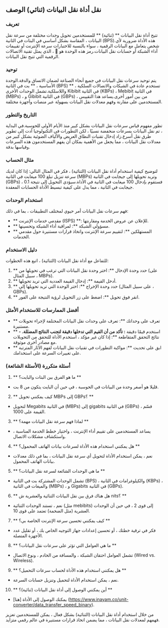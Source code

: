## نقل أداة نقل البيانات (ثنائي) الوصف

### تعريف
تتيح أداة نقل البيانات ** (ثنائية) ** للمستخدمين تحويل وحدات مختلفة من سرعة نقل البيانات ، المقاسة بشكل أساسي في البتات في الثانية (BPS).هذه الأداة ضرورية لأي شخص يتعامل مع البيانات الرقمية ، سواء بالنسبة للاختبارات سرعة الإنترنت أو تقييمات أداء الشبكة أو حسابات نقل البيانات.رمز هذه الوحدة هو 📡 ، الذي يمثل تقنية الاتصالات الرقمية التي تتيح نقل البيانات.

### توحيد
يتم توحيد سرعات نقل البيانات في جميع أنحاء الصناعة لضمان الاتساق والدقة.الوحدة الأساسية ، ** بت في الثانية (BPS) ** ، تستخدم عادة في الشبكات والاتصالات السلكية واللاسلكية.تشمل الوحدات الأخرى Kibibit في الثانية (KBPs) ، Mebibit في الثانية (MBPs) ، و Gibibit في الثانية (GBPs) ، من بين أمور أخرى.يساعد هذا التقييس المستخدمين على مقارنة وفهم معدلات نقل البيانات بسهولة عبر منصات وأجهزة مختلفة.

### التاريخ والتطور
تطور مفهوم قياس سرعات نقل البيانات بشكل كبير منذ الأيام الأولى للحوسبة.في البداية ، تم نقل البيانات بسرعات منخفضة نسبيًا ، لكن التطورات في التكنولوجيا أدت إلى تطوير طرق نقل أسرع.زاد إدخال تقنيات النطاق العريض والألياف الضوئية بشكل كبير من معدلات نقل البيانات ، مما يجعل من الأهمية بمكان أن يفهم المستخدمون هذه السرعات وقياسها بدقة.

### مثال الحساب
لتوضيح كيفية استخدام أداة نقل البيانات (الثنائية) ، فكر في المثال التالي: إذا كان لديك سرعة تنزيل تبلغ 100 ميغابت في الثانية (MBPs) وتريد تحويلها إلى جيجابت في الثانية (GBPs) ، فستقوم بإدخال 100 ميغابت في الثانية في الأداة.سيؤدي التحويل إلى نتيجة 0.1 جيجابت في الثانية ، مما يدل على كيفية تبسيط الأداة الحسابات المعقدة.

### استخدام الوحدات
فهم سرعات نقل البيانات أمر حيوي لمختلف التطبيقات ، بما في ذلك:
- ** مقدمي خدمات الإنترنت (ISPS) **: للإعلان عن عروض الخدمة ومقارنتها.
- ** مسؤولي الشبكة **: لمراقبة أداء الشبكة وتحسينها.
- ** المستهلكين **: لتقييم سرعة الإنترنت واتخاذ قرارات مستنيرة حول مقدمي الخدمات.

### دليل الاستخدام
للتفاعل مع أداة نقل البيانات (الثنائية) ، اتبع هذه الخطوات:
1. ** حدد وحدة الإدخال **: اختر وحدة نقل البيانات التي ترغب في تحويلها من (على سبيل المثال ، MBPs).
2. ** أدخل القيمة **: إدخال القيمة العددية التي تريد تحويلها.
3. ** حدد وحدة الإخراج **: اختر الوحدة التي تريد تحويلها إلى (على سبيل المثال ، GBPs).
4. ** انقر فوق تحويل **: اضغط على زر التحويل لرؤية النتيجة على الفور.

### أفضل الممارسات للاستخدام الأمثل
- ** تعرف على وحداتك **: تعرف على وحدات نقل البيانات المختلفة لإجراء تحويلات مستنيرة.
- ** استخدم قيمًا دقيقة **: تأكد من أن القيم التي تدخلها دقيقة لتجنب النتائج المضللة.
-** نتائج التحقق المتقاطعة **: إذا كان غير مؤكد ، استخدم الأداة للتحقق من التحويلات مع مصادر أخرى موثوقة.
- ** ابق على تحديث **: مواكبة التطورات في تقنيات نقل البيانات لفهم الآثار المترتبة على تغييرات السرعة على استخدامك.

### أسئلة متكررة (الأسئلة الشائعة)

1. ** ما هو الفرق بين البتات والبايت؟ **
- قليلا هو أصغر وحدة من البيانات في الحوسبة ، في حين أن البايت يتكون من 8 بت.

2. ** كيف يمكنني تحويل MBPs إلى GBPs؟ **
- لتحويل Megabits في الثانية (MBPs) إلى gigabits في الثانية (GBPs) ، قسّم القيمة على 1000.

3. ** لماذا فهم سرعة نقل البيانات مهمة؟ **
- يساعد المستخدمين على تقييم أداء الإنترنت ، واختيار خطط الخدمة المناسبة ، واستكشاف مشكلات الاتصال.

4. ** هل يمكنني استخدام هذه الأداة لسرعات بيانات الهاتف المحمول؟ **
- نعم ، يمكن استخدام الأداة لتحويل أي سرعة نقل البيانات ، بما في ذلك معدلات بيانات الهاتف المحمول.

5. ** ما هي الوحدات الشائعة لسرعة نقل البيانات؟ **
- تشمل الوحدات المشتركة بت في الثانية (BPS) ، والكيلوغرامات في الثانية (KBPs) ، والميغات في الثانية (MBPs) ، و Gigabits في الثانية (GBPs).

6. ** هل هناك فرق بين نقل البيانات الثنائية والعشرية ش nits؟ **
- نعم ، تستند الوحدات الثنائية (مثل mebibits) إلى قوى 2 ، في حين أن الوحدات العشرية (مثل الضخمة) تعتمد على قوى 10.

7. ** كيف يمكنني تحسين سرعة الإنترنت الخاصة بي؟ **
- فكر في ترقية خطتك ، أو تحسين إعدادات جهاز التوجيه الخاص بك ، أو تقليل عدد الأجهزة المتصلة.

8. ** ما هي العوامل التي تؤثر على سرعات نقل البيانات؟ **
- تشمل العوامل احتقان الشبكة ، والمسافة من الخادم ، ونوع الاتصال (Wired vs. Wireless).

9. ** هل يمكنني استخدام هذه الأداة لحساب سرعات التحميل؟ **
- نعم ، يمكن استخدام الأداة لتحميل وتنزيل حسابات السرعة.

10. ** أين يمكنني الوصول إلى أداة نقل البيانات (ثنائية)؟ **
- يمكنك الوصول إلى الأداة [هنا] (https://www.inayam.co/unit-converter/data_transfer_speed_binary).

من خلال استخدام أداة نقل البيانات (الثنائية) بشكل فعال ، يمكن للمستخدمين تعزيز فهمهم لمعدلات نقل البيانات ، مما يضمن اتخاذ قرارات مستنيرة في عالم رقمي متزايد.